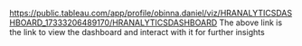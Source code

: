 https://public.tableau.com/app/profile/obinna.daniel/viz/HRANALYTICSDASHBOARD_17333206489170/HRANALYTICSDASHBOARD
The above link is the link to view the dashboard and interact with it for further insights
